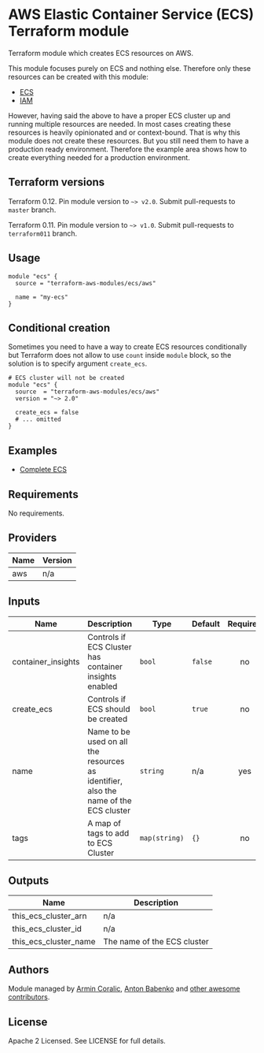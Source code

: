 # AWS Elastic Container Service (ECS) Terraform module

Terraform module which creates ECS resources on AWS.

This module focuses purely on ECS and nothing else. Therefore only these resources can be created with this module:

* [ECS](https://www.terraform.io/docs/providers/aws/r/ecs_cluster.html)
* [IAM](https://www.terraform.io/docs/providers/aws/r/iam_instance_profile.html)

However, having said the above to have a proper ECS cluster up and running multiple resources are needed. In most cases creating these resources is heavily opinionated and or context-bound. That is why this module does not create these resources. But you still need them to have a production ready environment. Therefore the example area shows how to create everything needed for a production environment.

## Terraform versions

Terraform 0.12. Pin module version to `~> v2.0`. Submit pull-requests to `master` branch.

Terraform 0.11. Pin module version to `~> v1.0`. Submit pull-requests to `terraform011` branch.

## Usage

```hcl
module "ecs" {
  source = "terraform-aws-modules/ecs/aws"

  name = "my-ecs"
}
```

## Conditional creation

Sometimes you need to have a way to create ECS resources conditionally but Terraform does not allow to use `count` inside `module` block, so the solution is to specify argument `create_ecs`.

```hcl
# ECS cluster will not be created
module "ecs" {
  source  = "terraform-aws-modules/ecs/aws"
  version = "~> 2.0"

  create_ecs = false
  # ... omitted
}
```

## Examples

* [Complete ECS](https://github.com/terraform-aws-modules/terraform-aws-ecs/tree/master/examples/complete-ecs)

<!-- BEGINNING OF PRE-COMMIT-TERRAFORM DOCS HOOK -->
## Requirements

No requirements.

## Providers

| Name | Version |
|------|---------|
| aws | n/a |

## Inputs

| Name | Description | Type | Default | Required |
|------|-------------|------|---------|:--------:|
| container\_insights | Controls if ECS Cluster has container insights enabled | `bool` | `false` | no |
| create\_ecs | Controls if ECS should be created | `bool` | `true` | no |
| name | Name to be used on all the resources as identifier, also the name of the ECS cluster | `string` | n/a | yes |
| tags | A map of tags to add to ECS Cluster | `map(string)` | `{}` | no |

## Outputs

| Name | Description |
|------|-------------|
| this\_ecs\_cluster\_arn | n/a |
| this\_ecs\_cluster\_id | n/a |
| this\_ecs\_cluster\_name | The name of the ECS cluster |

<!-- END OF PRE-COMMIT-TERRAFORM DOCS HOOK -->

## Authors

Module managed by [Armin Coralic](https://github.com/arminc), [Anton Babenko](https://github.com/antonbabenko) and [other awesome contributors](https://github.com/terraform-aws-modules/terraform-aws-ecs/graphs/contributors).

## License

Apache 2 Licensed. See LICENSE for full details.
